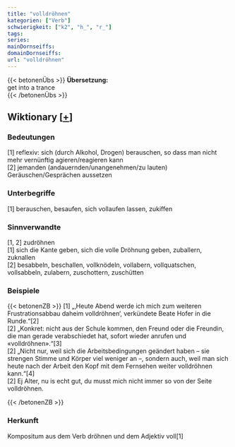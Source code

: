 ```yaml
---
title: "volldröhnen"
kategorien: ["Verb"]
schwierigkeit: ["k2", "h_", "r_"]
tags:
series:
mainDornseiffs:
domainDornseiffs:
url: "volldröhnen"
---
```


{{< betonenÜbs >}}
**Übersetzung:**  
get into a trance  
{{< /betonenÜbs >}}

## Wiktionary [[+](https://de.wiktionary.org/wiki/volldröhnen)]

### Bedeutungen
[1] reflexiv: sich (durch Alkohol, Drogen) berauschen, so dass man nicht mehr vernünftig agieren/reagieren kann  
[2] jemanden (andauernden/unangenehmen/zu lauten) Geräuschen/Gesprächen aussetzen  

### Unterbegriffe
[1] berauschen, besaufen, sich vollaufen lassen, zukiffen  

### Sinnverwandte
[1, 2]  zudröhnen  
[1] sich die Kante geben, sich die volle Dröhnung geben, zuballern, zuknallen  
[2] besabbeln, beschallen, vollknödeln, vollabern, vollquatschen, vollsabbeln, zulabern, zuschottern, zuschütten  

### Beispiele
{{< betonenZB >}}
[1] „‚Heute Abend werde ich mich zum weiteren Frustrationsabbau daheim volldröhnen‘, verkündete Beate Hofer in die Runde.“[2]  
[2] „Konkret: nicht aus der Schule kommen, den Freund oder die Freundin, die man gerade verabschiedet hat, sofort wieder anrufen und «volldröhnen».“[3]  
[2] „Nicht nur, weil sich die Arbeitsbedingungen geändert haben – sie strengen Stimme und Körper viel weniger an –, sondern auch, weil man sich heute nach der Arbeit den Kopf mit dem Fernsehen weiter volldröhnen kann.“[4]  
[2] Ej Alter, nu is echt gut, du musst mich nicht immer so von der Seite volldröhnen.  

{{< /betonenZB >}}
### Herkunft
Kompositum aus dem Verb dröhnen und dem Adjektiv voll[1]  



